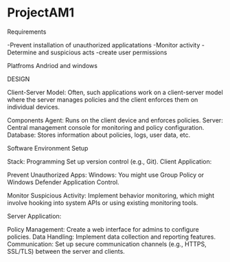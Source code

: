 # ProjectAM1
Requirements

-Prevent installation of unauthorized applicatations 
-Monitor activity
-Determine and suspicious acts
-create user permissions 


Platfroms
Andriod and windows

DESIGN

Client-Server Model: Often, such applications work on a client-server model where the server manages policies and the client enforces them on individual devices.


Components
Agent: Runs on the client device and enforces policies.
Server: Central management console for monitoring and policy configuration.
Database: Stores information about policies, logs, user data, etc.



Software
Environment Setup

Stack:
Programming 
Set up version control (e.g., Git).
Client Application:

Prevent Unauthorized Apps:
Windows: You might use Group Policy or Windows Defender Application Control.

Monitor Suspicious Activity:
Implement behavior monitoring, which might involve hooking into system APIs or using existing monitoring tools.


Server Application:

Policy Management: Create a web interface for admins to configure policies.
Data Handling: Implement data collection and reporting features.
Communication: Set up secure communication channels (e.g., HTTPS, SSL/TLS) between the server and clients.
